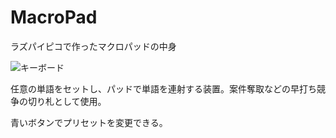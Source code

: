 # MacroPad
ラズパイピコで作ったマクロパッドの中身

![キーボード](https://github.com/allbear/MacroPad/blob/main/keyboard.gif)

任意の単語をセットし、パッドで単語を連射する装置。案件奪取などの早打ち競争の切り札として使用。

青いボタンでプリセットを変更できる。
